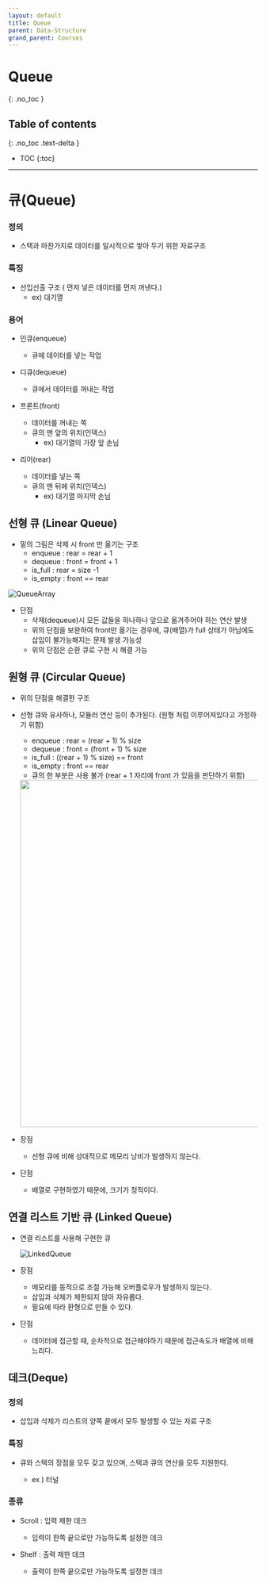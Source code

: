 ```yaml
---
layout: default
title: Queue
parent: Data-Structure
grand_parent: Courses
---
```


# Queue

{: .no_toc }

## Table of contents

{: .no_toc .text-delta }

- TOC
  {:toc}

---

# 큐(Queue)

### 정의

- 스택과 마찬가지로 데이터를 일시적으로 쌓아 두기 위한 자료구조

### 특징

- 선입선출 구조 ( 먼저 넣은 데이터를 먼저 꺼낸다.)
  - ex) 대기열

### 용어

- 인큐(enqueue)

  - 큐에 데이터를 넣는 작업

- 디큐(dequeue)

  - 큐에서 데이터를 꺼내는 작업

- 프론트(front)

  - 데이터를 꺼내는 쪽
  - 큐의 맨 앞의 위치(인덱스)
    - ex) 대기열의 가장 앞 손님

- 리어(rear)
  - 데이터를 넣는 쪽
  - 큐의 맨 뒤에 위치(인덱스)
    - ex) 대기열 마지막 손님

## 선형 큐 (Linear Queue)

- 밑의 그림은 삭제 시 front 만 옮기는 구조
  - enqueue : rear = rear + 1
  - dequeue : front = front + 1
  - is_full : rear = size -1
  - is_empty : front == rear

![QueueArray](https://user-images.githubusercontent.com/88774925/204083365-1360ffc3-020e-4d35-91d8-ce9616375e72.jpg)

- 단점
  - 삭제(dequeue)시 모든 값들을 하나하나 앞으로 옮겨주어야 하는 연산 발생
  - 위의 단점을 보완하여 front만 옮기는 경우에, 큐(배열)가 full 상태가 아님에도 삽입이 불가능해지는 문제 발생 가능성
  - 위의 단점은 순환 큐로 구현 시 해결 가능

## 원형 큐 (Circular Queue)

- 위의 단점을 해결한 구조

- 선형 큐와 유사하나, 모듈러 연산 등이 추가된다. (원형 처럼 이루어져있다고 가정하기 위함)

  - enqueue : rear = (rear + 1) % size
  - dequeue : front = (front + 1) % size
  - is_full : ((rear + 1) % size) == front
  - is_empty : front == rear
  - 큐의 한 부분은 사용 불가 (rear + 1 자리에 front 가 있음을 판단하기 위함)

  <img src = "https://user-images.githubusercontent.com/88774925/204096370-8ca1d47b-f261-4469-8b5d-0ce514da4659.jpg" width = "700, height = 700"/>

- 장점

  - 선형 큐에 비해 상대적으로 메모리 낭비가 발생하지 않는다.

- 단점
  - 배열로 구현하였기 때문에, 크기가 정적이다.

## 연결 리스트 기반 큐 (Linked Queue)

- 연결 리스트를 사용해 구현한 큐

  ![LinkedQueue](https://velog.velcdn.com/images/belper6/post/980d5f25-a1c3-4bc1-b4ef-0da4b231ada3/image.png)

- 장점

  - 메모리를 동적으로 조절 가능해 오버플로우가 발생하지 않는다.
  - 삽입과 삭제가 제한되지 않아 자유롭다.
  - 필요에 따라 환형으로 만들 수 있다.

- 단점
  - 데이터에 접근할 때, 순차적으로 접근해야하기 때문에 접근속도가 배열에 비해 느리다.

## 데크(Deque)

### 정의

- 삽입과 삭제가 리스트의 양쪽 끝에서 모두 발생할 수 있는 자료 구조

### 특징

- 큐와 스택의 장점을 모두 갖고 있으며, 스택과 큐의 연산을 모두 지원한다.

  - ex ) 터널

### 종류

- Scroll : 입력 제한 데크

  - 입력이 한쪽 끝으로만 가능하도록 설정한 데크

- Shelf : 출력 제한 데크

  - 출력이 한쪽 끝으로만 가능하도록 설정한 데크
